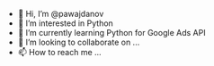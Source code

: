 - 👋 Hi, I’m @pawajdanov
- 👀 I’m interested in Python
- 🌱 I’m currently learning Python for Google Ads API
- 💞️ I’m looking to collaborate on ...
- 📫 How to reach me ...

<!---
pawajdanov/pawajdanov is a ✨ special ✨ repository because its `README.md` (this file) appears on your GitHub profile.
You can click the Preview link to take a look at your changes.
--->
